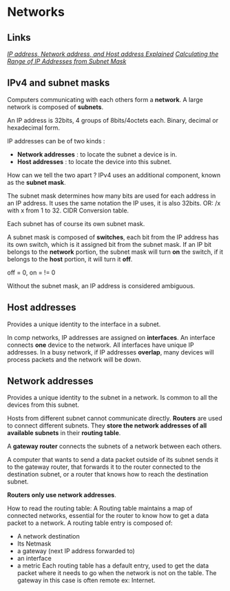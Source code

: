# Networks

## Links

[*IP address, Network address, and Host address Explained*](https://www.computernetworkingnotes.com/networking-tutorials/ip-address-network-address-and-host-address-explained.html)
[*Calculating the Range of IP Addresses from Subnet Mask*](https://www.baeldung.com/cs/get-ip-range-from-subnet-mask)


## IPv4 and subnet masks

Computers communicating with each others form a **network**. A large network is composed of **subnets**.

An IP address is 32bits, 4 groups of 8bits/4octets each. Binary, decimal or hexadecimal form.

IP addresses can be of two kinds :
- **Network addresses** : to locate the subnet a device is in.
- **Host addresses** : to locate the device into this subnet.

How can we tell the two apart ? IPv4 uses an additional component, known as the **subnet mask**.

The subnet mask determines how many bits are used for each address in an IP address. It uses the same notation the IP uses, it is also 32bits. OR: /x with x from 1 to 32. CIDR Conversion table.

Each subnet has of course its own subnet mask.

A subnet mask is composed of **switches**, each bit from the IP address has its own switch, which is it assigned bit from the subnet mask. If an IP bit belongs to the **network** portion, the subnet mask will turn **on** the switch, if it belongs to the **host** portion, it will turn it **off**.

off = 0, on = != 0

Without the subnet mask, an IP address is considered ambiguous.

## Host addresses

Provides a unique identity to the interface in a subnet.

In comp networks, IP addresses are assigned on **interfaces**. An interface connects **one** device to the network. All interfaces have unique IP addresses. In a busy network, if IP addresses **overlap**, many devices will process packets and the network will be down.

## Network addresses

Provides a unique identity to the subnet in a network. Is common to all the devices from this subnet.

Hosts from different subnet cannot communicate directly. **Routers** are used to connect different subnets. They **store the network addresses of all available subnets** in their **routing table**.

A **gateway router** connects the subnets of a network between each others.

A computer that wants to send a data packet outside of its subnet sends it to the gateway router, that forwards it to the router connected to the destination subnet, or a router that knows how to reach the destination subnet. 

**Routers only use network addresses**.

How to read the routing table:
A Routing table maintains a map of connected networks, essential for the router to know how to get a data packet to a network.
A routing table entry is composed of:
- A network destination
- Its Netmask
- a gateway (next IP address forwarded to)
- an interface
- a metric
Each routing table has a default entry, used to get the data packet where it needs to go when the network is not on the table. The gateway in this case is often remote ex: Internet.
